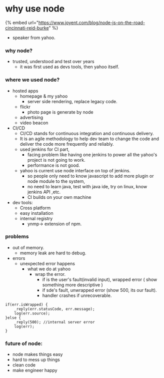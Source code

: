 # why use node

{% embed url="https://www.joyent.com/blog/node-js-on-the-road-cincinnati-reid-burke" %}

* speaker from yahoo.



### why node?

* trusted, understood and test over years
  * it was first used as devs tools, then yahoo itself.

### where we used node?

* hosted apps
  * homepage & my yahoo
    * server side rendering, replace legacy code.
  * flickr
    * photo page is generate by node
  * advertising
  * video beacon 
* CI/CD
  * CI/CD stands for continuous integration and continuous delivery.
  * It is an agile methodology to help dev team to change the code and deliver the code more frequently and reliably. 
  * used jenkins for CI part, 
    * facing problem like having one jenkins to power all the yahoo's project is not going to work. 
    * performance is not good.
  * yahoo is current use node interface on top of jenkins.
    * so people only need to know javascript to add more plugin or node module to the system,
    *  no need to learn java, test with java ide, try on linux, know jenkins API ,etc. 
    * CI builds on your own machine 
* dev tools:
  * Cross platform 
  * easy installation 
  * internal registry
    * ynmp-&gt; extension of npm.

### problems

* out of memory.
  * memory leak are hard to debug. 
* errors
  * unexpected error happens 
    * what we do at yahoo
      * wrap the error.
        * if is the user's fault\(invalid input\),  wrapped error \( show something more descriptive \)
        * if sde's fault, unwrapped error \(show 500, its our fault\).
        * handler crashes if unrecoverable.

```text
if(err.isWrapped) {
    _reply(err.statusCode, err.message);
    log(err.source); 
}else {
    _reply(500); //internal server error
    log(err);
}
```

### future of node:

* node makes things easy 
* hard to mess up things 
* clean code 
* make engineer happy



